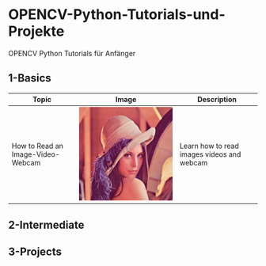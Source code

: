 # OPENCV-Python-Tutorials-und-Projekte
OPENCV Python Tutorials für Anfänger

## 1-Basics 
|  Topic        |  Image        |  Description      | 
|  ------------ | ------------  | ------------      |
| How to Read an Image-Video-Webcam |![image](https://github.com/ELMehdiNaor/OPENCV-Python-Tutorials-und-Projekte/blob/main/Resources/lena.png)|Learn how to read images videos and webcam |
 
## 2-Intermediate 

## 3-Projects 
